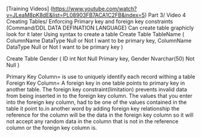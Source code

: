 [Training Videos] (https://www.youtube.com/watch?v=JLeaM8pK8dE&list=PL08903FB7ACA1C2FB&index=5)
Part 3/ Video 4
Creating Tables/ Enforcing Primary key and foreign key constraints (Command/DDL DATA DEFINATION LANGUAGE)
Can create table graphicly look for it later 
Using syntax to create a table
Create Table TableName
(
ColumnName  DataType Null or Not   I want to be primary key,
ColumnName  DataType Null or Not   I want to be primary key
)

Create Table Gender
(
ID  int  Not Null  Primary key,
Gender Nvarchar(50) Not Null
)

Primary Key Column= is use to uniquely identify each record withing a table
Foreign Key Column= A foreign key in one table points to primary key in another table. The foreign key constraint(limitation) prevents invalid data from being inserted in to the foreign key column. The values that you enter into the foreign key column, had to be one of the values contained in the table it point to.in another word by adding foreign key relationship the reference for the column will be the data in the foreign key column so it will not accept any random data in the column that is not in the reference column or the foreign key column is.
